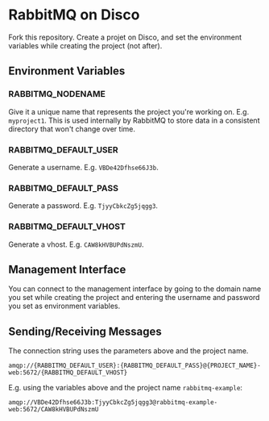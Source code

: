 # RabbitMQ on Disco

Fork this repository. Create a projet on Disco, and set the environment variables while creating the project (not after).

## Environment Variables

### RABBITMQ_NODENAME

Give it a unique name that represents the project you're working on. E.g. `myproject1`. This is used internally by RabbitMQ to store data in a consistent directory that won't change over time.

### RABBITMQ_DEFAULT_USER

Generate a username. E.g. `VBDe42Dfhse66J3b`.

### RABBITMQ_DEFAULT_PASS

Generate a password. E.g. `TjyyCbkcZg5jqgg3`.


### RABBITMQ_DEFAULT_VHOST

Generate a vhost. E.g. `CAW8kHVBUPdNszmU`.


## Management Interface

You can connect to the management interface by going to the domain name you set while creating the project and entering the username and password you set as environment variables.

## Sending/Receiving Messages

The connection string uses the parameters above and the project name.

```
amqp://{RABBITMQ_DEFAULT_USER}:{RABBITMQ_DEFAULT_PASS}@{PROJECT_NAME}-web:5672/{RABBITMQ_DEFAULT_VHOST}
```

E.g. using the variables above and the project name `rabbitmq-example`:

```
amqp://VBDe42Dfhse66J3b:TjyyCbkcZg5jqgg3@rabbitmq-example-web:5672/CAW8kHVBUPdNszmU
```